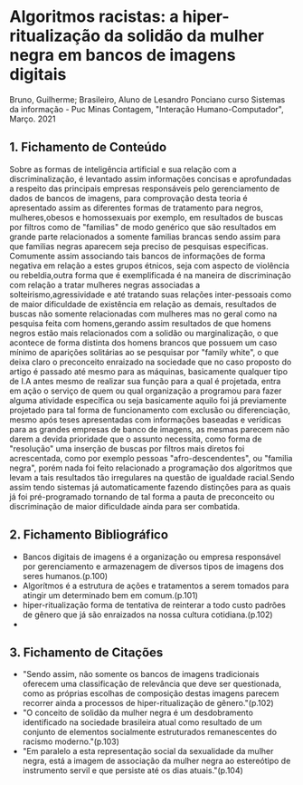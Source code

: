 # Algoritmos racistas: a hiper-ritualização da solidão da mulher negra em bancos de imagens digitais

Bruno, Guilherme; Brasileiro, Aluno de Lesandro Ponciano curso Sistemas da informação - Puc Minas Contagem, "Interação Humano-Computador", Março. 2021

## 1. Fichamento de Conteúdo

Sobre as formas de inteligência artificial e sua relação com a discriminalização, é levantado assim informações concisas e aprofundadas a respeito das principais empresas responsáveis pelo gerenciamento de dados de bancos de imagens, para comprovação desta teoria é 
apresentado assim as diferentes formas de tratamento para negros, mulheres,obesos e homossexuais por exemplo, em resultados de buscas por filtros como de "familias" de modo genérico que são resultados em grande
parte relacionados a somente familias brancas sendo assim para que familias negras aparecem seja preciso de pesquisas especificas. Comumente assim associando tais bancos de informações de forma negativa em relação a estes grupos étnicos,
seja com aspecto de violência ou rebeldia,outra forma que é exemplificada é na maneira de discriminação com relação a tratar mulheres negras associadas a solteirismo,agressividade e até tratando suas relações inter-pessoais como de maior dificuldade de existência em relação as demais, resultados de buscas não somente relacionadas com mulheres mas no geral como na pesquisa feita com homens,gerando assim
resultados de que homens negros estão mais relacionados com a solidão ou marginalização, o que acontece de forma distinta dos homens brancos que possuem um caso mínimo de aparições solitárias ao se pesquisar por "family white", o que deixa claro o preconceito enraizado na sociedade que no caso proposto do artigo é passado até mesmo para as máquinas, basicamente qualquer tipo de I.A antes mesmo de realizar sua função para a qual é projetada, entra em ação o serviço de quem ou qual organização a programou para fazer alguma atividade específica ou seja basicamente aquilo foi já previamente 
projetado para tal forma de funcionamento com exclusão ou diferenciação, mesmo após teses apresentadas com informações baseadas e verídicas para as grandes empresas de banco de imagens, as mesmas parecem não darem a devida prioridade que o assunto necessita, como forma de "resolução" uma inserção de buscas por filtros mais diretos foi acrescentada, como por exemplo pessoas "afro-descendentes", ou "familia negra", porém nada foi feito relacionado a programação dos algoritmos que levam a tais resultados tão irregulares na questão de igualdade racial.Sendo assim tendo sistemas já automaticamente fazendo distinções para as quais já foi pré-programado tornando de tal forma a pauta de preconceito ou discriminação de maior dificuldade ainda para ser combatida. 
## 2. Fichamento Bibliográfico

* Bancos digitais de imagens é a organização ou empresa responsável por gerenciamento e armazenagem de diversos tipos de imagens dos seres humanos.(p.100)
* Algorítmos é a estrutura de ações e tratamentos a serem tomados para atingir um determinado bem em comum.(p.101)
* hiper-ritualização forma de tentativa de reinterar a todo custo padrões de gênero que já são enraizados na nossa cultura cotidiana.(p.102)
* 

## 3. Fichamento de Citações
* "Sendo assim, não somente
os bancos de imagens tradicionais oferecem uma classificação de relevância que deve ser
questionada, como as próprias escolhas de composição destas imagens parecem recorrer
ainda a processos de hiper-ritualização de gênero."(p.102)
* "O conceito de solidão da mulher negra é um desdobramento identificado na
sociedade brasileira atual como resultado de um conjunto de elementos socialmente
estruturados remanescentes do racismo moderno."(p.103)
* "Em paralelo a esta representação social da sexualidade da mulher negra, está a imagem
de associação da mulher negra ao estereótipo de instrumento servil e que persiste até os
dias atuais."(p.104)
